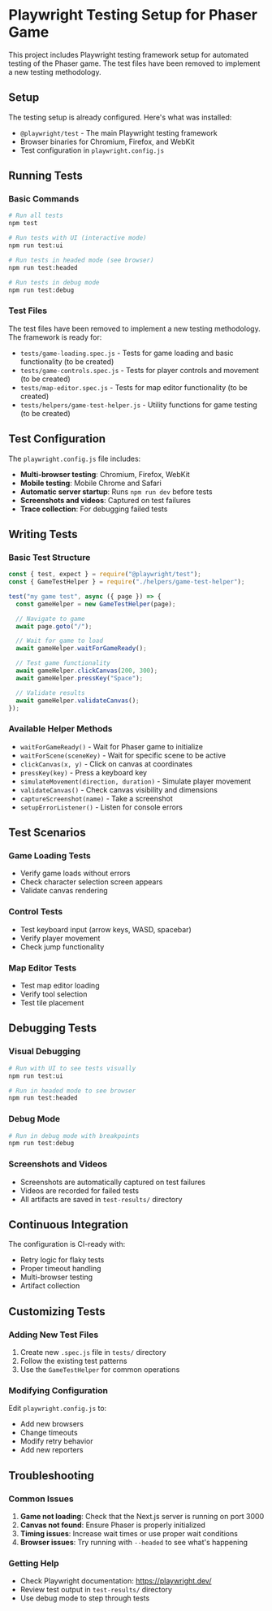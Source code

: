 # Playwright Testing Setup for Phaser Game

This project includes Playwright testing framework setup for automated testing of the Phaser game. The test files have been removed to implement a new testing methodology.

## Setup

The testing setup is already configured. Here's what was installed:

- `@playwright/test` - The main Playwright testing framework
- Browser binaries for Chromium, Firefox, and WebKit
- Test configuration in `playwright.config.js`

## Running Tests

### Basic Commands

```bash
# Run all tests
npm test

# Run tests with UI (interactive mode)
npm run test:ui

# Run tests in headed mode (see browser)
npm run test:headed

# Run tests in debug mode
npm run test:debug
```

### Test Files

The test files have been removed to implement a new testing methodology. The framework is ready for:

- `tests/game-loading.spec.js` - Tests for game loading and basic functionality (to be created)
- `tests/game-controls.spec.js` - Tests for player controls and movement (to be created)
- `tests/map-editor.spec.js` - Tests for map editor functionality (to be created)
- `tests/helpers/game-test-helper.js` - Utility functions for game testing (to be created)

## Test Configuration

The `playwright.config.js` file includes:

- **Multi-browser testing**: Chromium, Firefox, WebKit
- **Mobile testing**: Mobile Chrome and Safari
- **Automatic server startup**: Runs `npm run dev` before tests
- **Screenshots and videos**: Captured on test failures
- **Trace collection**: For debugging failed tests

## Writing Tests

### Basic Test Structure

```javascript
const { test, expect } = require("@playwright/test");
const { GameTestHelper } = require("./helpers/game-test-helper");

test("my game test", async ({ page }) => {
  const gameHelper = new GameTestHelper(page);

  // Navigate to game
  await page.goto("/");

  // Wait for game to load
  await gameHelper.waitForGameReady();

  // Test game functionality
  await gameHelper.clickCanvas(200, 300);
  await gameHelper.pressKey("Space");

  // Validate results
  await gameHelper.validateCanvas();
});
```

### Available Helper Methods

- `waitForGameReady()` - Wait for Phaser game to initialize
- `waitForScene(sceneKey)` - Wait for specific scene to be active
- `clickCanvas(x, y)` - Click on canvas at coordinates
- `pressKey(key)` - Press a keyboard key
- `simulateMovement(direction, duration)` - Simulate player movement
- `validateCanvas()` - Check canvas visibility and dimensions
- `captureScreenshot(name)` - Take a screenshot
- `setupErrorListener()` - Listen for console errors

## Test Scenarios

### Game Loading Tests

- Verify game loads without errors
- Check character selection screen appears
- Validate canvas rendering

### Control Tests

- Test keyboard input (arrow keys, WASD, spacebar)
- Verify player movement
- Check jump functionality

### Map Editor Tests

- Test map editor loading
- Verify tool selection
- Test tile placement

## Debugging Tests

### Visual Debugging

```bash
# Run with UI to see tests visually
npm run test:ui

# Run in headed mode to see browser
npm run test:headed
```

### Debug Mode

```bash
# Run in debug mode with breakpoints
npm run test:debug
```

### Screenshots and Videos

- Screenshots are automatically captured on test failures
- Videos are recorded for failed tests
- All artifacts are saved in `test-results/` directory

## Continuous Integration

The configuration is CI-ready with:

- Retry logic for flaky tests
- Proper timeout handling
- Multi-browser testing
- Artifact collection

## Customizing Tests

### Adding New Test Files

1. Create new `.spec.js` file in `tests/` directory
2. Follow the existing test patterns
3. Use the `GameTestHelper` for common operations

### Modifying Configuration

Edit `playwright.config.js` to:

- Add new browsers
- Change timeouts
- Modify retry behavior
- Add new reporters

## Troubleshooting

### Common Issues

1. **Game not loading**: Check that the Next.js server is running on port 3000
2. **Canvas not found**: Ensure Phaser is properly initialized
3. **Timing issues**: Increase wait times or use proper wait conditions
4. **Browser issues**: Try running with `--headed` to see what's happening

### Getting Help

- Check Playwright documentation: https://playwright.dev/
- Review test output in `test-results/` directory
- Use debug mode to step through tests
